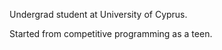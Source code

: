 Undergrad student at University of Cyprus.

Started from competitive programming as a teen.
<!---
ArgoSlowNaut/ArgoSlowNaut is a ✨ special ✨ repository because its `README.md` (this file) appears on your GitHub profile.
You can click the Preview link to take a look at your changes.
--->
